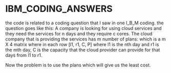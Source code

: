 # IBM_CODING_ANSWERS
the code is related to a coding question that I saw in one I_B_M coding. the question goes like this:
A company is looking for using cloud services and they need the services for n days and they require c cores. The cloud company that is providing the services has m number of plans:
which is a m X 4 matrix where in each row [l1, r1, C, P] where l1 is the nth day and r1 is the mth day, C is the capacity that the cloud provider can provide for that days from l1 to r1.

Now the problem is to use the plans which will give us the least cost.
